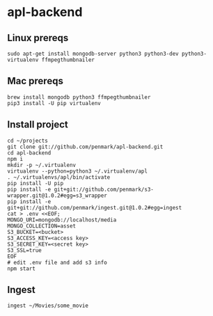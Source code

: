# apl-backend

## Linux prereqs
```
sudo apt-get install mongodb-server python3 python3-dev python3-virtualenv ffmpegthumbnailer
```

## Mac prereqs
```
brew install mongodb python3 ffmpegthumbnailer
pip3 install -U pip virtualenv
```

## Install project
```
cd ~/projects
git clone git://github.com/penmark/apl-backend.git
cd apl-backend
npm i
mkdir -p ~/.virtualenv
virtualenv --python=python3 ~/.virtualenv/apl
. ~/.virtualenvs/apl/bin/activate
pip install -U pip
pip install -e git+git://github.com/penmark/s3-wrapper.git@1.0.2#egg=s3_wrapper
pip install -e git+git://github.com/penmark/ingest.git@1.0.2#egg=ingest
cat > .env <<EOF;
MONGO_URI=mongodb://localhost/media
MONGO_COLLECTION=asset
S3_BUCKET=<bucket>
S3_ACCESS_KEY=<access key>
S3_SECRET_KEY=<secret key>
S3_SSL=true
EOF
# edit .env file and add s3 info
npm start
```

## Ingest
```ingest ~/Movies/some_movie```
